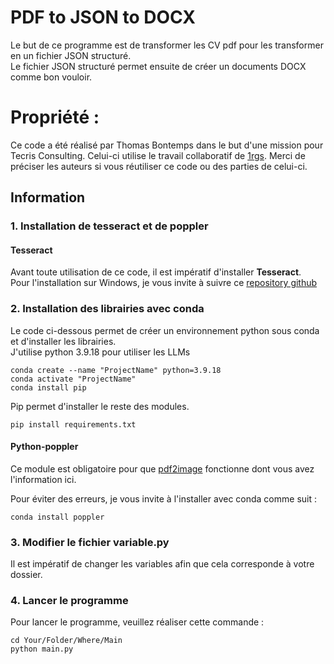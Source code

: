 # PDF to JSON to DOCX

Le but de ce programme est de transformer les CV pdf pour les transformer en un fichier JSON structuré.  
Le fichier JSON structuré permet ensuite de créer un documents DOCX comme bon vouloir. 

# Propriété :
Ce code a été réalisé par Thomas Bontemps dans le but d'une mission pour Tecris Consulting.  Celui-ci utilise le travail collaboratif de [1rgs](https://github.com/1rgs/jsonformer).  Merci de préciser les auteurs si vous réutiliser ce code ou des parties de celui-ci.

## Information

### 1. Installation de tesseract et de poppler

#### Tesseract
Avant toute utilisation de ce code, il est impératif d'installer **Tesseract**.  
Pour l'installation sur Windows, je vous invite à suivre ce [repository github](https://github.com/UB-Mannheim/tesseract/wiki)





### 2. Installation des librairies avec conda 

Le code ci-dessous permet de créer un environnement python sous conda et d'installer les librairies.  
J'utilise python 3.9.18 pour utiliser les LLMs

``
conda create --name "ProjectName" python=3.9.18 
``  
``
conda activate "ProjectName"  
``  
``
conda install pip  
``  

Pip permet d'installer le reste des modules. 

``
pip install requirements.txt
``

#### Python-poppler
Ce module est obligatoire pour que [pdf2image](https://pdf2image.readthedocs.io/en/latest/installation.html) fonctionne dont vous avez l'information ici.

Pour éviter des erreurs, je vous invite à l'installer avec conda comme suit : 

``
conda install poppler
``


### 3. Modifier le fichier variable.py
Il est impératif de changer les variables afin que cela corresponde à votre dossier. 


### 4. Lancer le programme
Pour lancer le programme, veuillez réaliser cette commande : 

``
cd Your/Folder/Where/Main
``  
``
python main.py
``

